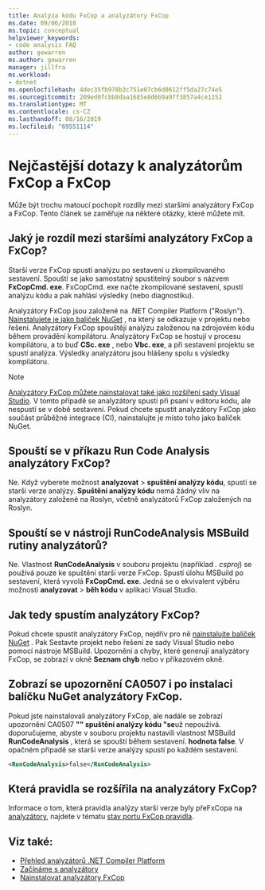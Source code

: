 ```yaml
---
title: Analýza kódu FxCop a analyzátory FxCop
ms.date: 09/06/2018
ms.topic: conceptual
helpviewer_keywords:
- code analysis FAQ
author: gewarren
ms.author: gewarren
manager: jillfra
ms.workload:
- dotnet
ms.openlocfilehash: 4dec35fb978b3c751e07cb6d0612ff5da27c74e5
ms.sourcegitcommit: 209ed0fcbb8daa1685e8d6b9a97f3857a4ce1152
ms.translationtype: MT
ms.contentlocale: cs-CZ
ms.lasthandoff: 08/16/2019
ms.locfileid: "69551114"
---
```

# <a name="frequently-asked-questions-about-fxcop-and-fxcop-analyzers"></a>Nejčastější dotazy k analyzátorům FxCop a FxCop

Může být trochu matoucí pochopit rozdíly mezi staršími analyzátory FxCop a FxCop. Tento článek se zaměřuje na některé otázky, které můžete mít.

## <a name="whats-the-difference-between-legacy-fxcop-and-fxcop-analyzers"></a>Jaký je rozdíl mezi staršími analyzátory FxCop a FxCop?

Starší verze FxCop spustí analýzu po sestavení u zkompilovaného sestavení. Spouští se jako samostatný spustitelný soubor s názvem **FxCopCmd. exe**. FxCopCmd. exe načte zkompilované sestavení, spustí analýzu kódu a pak nahlásí výsledky (nebo diagnostiku).

Analyzátory FxCop jsou založené na .NET Compiler Platform ("Roslyn"). [Nainstalujete je jako balíček NuGet](install-fxcop-analyzers.md#to-install-fxcop-analyzers-as-a-nuget-package) , na který se odkazuje v projektu nebo řešení. Analyzátory FxCop spouštějí analýzu založenou na zdrojovém kódu během provádění kompilátoru. Analyzátory FxCop se hostují v procesu kompilátoru, a to buď **CSc. exe** , nebo **Vbc. exe**, a při sestavení projektu se spustí analýza. Výsledky analyzátoru jsou hlášeny spolu s výsledky kompilátoru.

> [!NOTE]
> [Analyzátory FxCop můžete nainstalovat také jako rozšíření sady Visual Studio](install-fxcop-analyzers.md#to-install-fxcop-analyzers-as-a-vsix). V tomto případě se analyzátory spustí při psaní v editoru kódu, ale nespustí se v době sestavení. Pokud chcete spustit analyzátory FxCop jako součást průběžné integrace (CI), nainstalujte je místo toho jako balíček NuGet.

## <a name="does-the-run-code-analysis-command-run-fxcop-analyzers"></a>Spouští se v příkazu Run Code Analysis analyzátory FxCop?

Ne. Když vyberete možnost **analyzovat** > **spuštění analýzy kódu**, spustí se starší verze analýzy. **Spuštění analýzy kódu** nemá žádný vliv na analyzátory založené na Roslyn, včetně analyzátorů FxCop založených na Roslyn.

## <a name="does-the-runcodeanalysis-msbuild-project-property-run-analyzers"></a>Spouští se v nástroji RunCodeAnalysis MSBuild rutiny analyzátorů?

Ne. Vlastnost **RunCodeAnalysis** v souboru projektu (například *. csproj*) se používá pouze ke spuštění starší verze FxCop. Spustí úlohu MSBuild po sestavení, která vyvolá **FxCopCmd. exe**. Jedná se o ekvivalent výběru možnosti **analyzovat** > **běh kódu** v aplikaci Visual Studio.

## <a name="so-how-do-i-run-fxcop-analyzers-then"></a>Jak tedy spustím analyzátory FxCop?

Pokud chcete spustit analyzátory FxCop, nejdřív pro ně [nainstalujte balíček NuGet](install-fxcop-analyzers.md) . Pak Sestavte projekt nebo řešení ze sady Visual Studio nebo pomocí nástroje MSBuild. Upozornění a chyby, které generují analyzátory FxCop, se zobrazí v okně **Seznam chyb** nebo v příkazovém okně.

## <a name="i-get-warning-ca0507-even-after-ive-installed-the-fxcop-analyzers-nuget-package"></a>Zobrazí se upozornění CA0507 i po instalaci balíčku NuGet analyzátory FxCop.

Pokud jste nainstalovali analyzátory FxCop, ale nadále se zobrazí upozornění CA0507 **"" spuštění analýzy kódu "se**už nepoužívá. doporučujeme, abyste v souboru projektu nastavili vlastnost MSBuild **RunCodeAnalysis** , která se spouští během sestavení. **hodnota false**. V opačném případě se starší verze analýzy spustí po každém sestavení.

```xml
<RunCodeAnalysis>false</RunCodeAnalysis>
```

## <a name="which-rules-have-been-ported-to-fxcop-analyzers"></a>Která pravidla se rozšířila na analyzátory FxCop?

Informace o tom, která pravidla analýzy starší verze byly přeFxCopa na [analyzátory](install-fxcop-analyzers.md), najdete v tématu [stav portu FxCop pravidla](fxcop-rule-port-status.md).

## <a name="see-also"></a>Viz také:

- [Přehled analyzátorů .NET Compiler Platform](roslyn-analyzers-overview.md)
- [Začínáme s analyzátory](fxcop-analyzers.yml)
- [Nainstalovat analyzátory FxCop](install-fxcop-analyzers.md)
